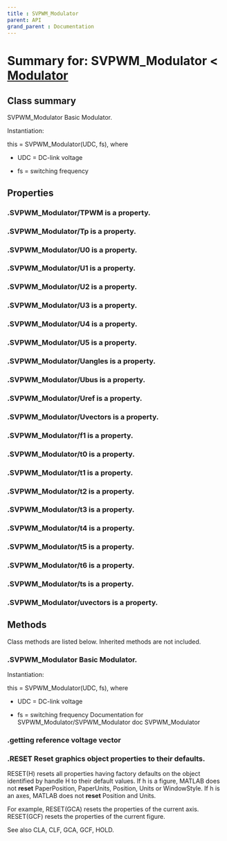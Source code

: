 ```yaml
---
title : SVPWM_Modulator
parent: API
grand_parent : Documentation
---
```

# Summary for: **SVPWM_Modulator**  < [Modulator](Modulator.html)

## Class summary

SVPWM_Modulator Basic Modulator.


Instantiation:

this = SVPWM_Modulator(UDC, fs), where

* UDC = DC-link voltage

* fs = switching frequency

## Properties

### .SVPWM_Modulator/**TPWM** is a property.

### .SVPWM_Modulator/**Tp** is a property.

### .SVPWM_Modulator/**U0** is a property.

### .SVPWM_Modulator/**U1** is a property.

### .SVPWM_Modulator/**U2** is a property.

### .SVPWM_Modulator/**U3** is a property.

### .SVPWM_Modulator/**U4** is a property.

### .SVPWM_Modulator/**U5** is a property.

### .SVPWM_Modulator/**Uangles** is a property.

### .SVPWM_Modulator/**Ubus** is a property.

### .SVPWM_Modulator/**Uref** is a property.

### .SVPWM_Modulator/**Uvectors** is a property.

### .SVPWM_Modulator/**f1** is a property.

### .SVPWM_Modulator/**t0** is a property.

### .SVPWM_Modulator/**t1** is a property.

### .SVPWM_Modulator/**t2** is a property.

### .SVPWM_Modulator/**t3** is a property.

### .SVPWM_Modulator/**t4** is a property.

### .SVPWM_Modulator/**t5** is a property.

### .SVPWM_Modulator/**t6** is a property.

### .SVPWM_Modulator/**ts** is a property.

### .SVPWM_Modulator/**uvectors** is a property.


## Methods

Class methods are listed below. Inherited methods are not included.

### .**SVPWM_Modulator** Basic Modulator.


Instantiation:

this = SVPWM_Modulator(UDC, fs), where

* UDC = DC-link voltage

* fs = switching frequency
Documentation for SVPWM_Modulator/SVPWM_Modulator
doc SVPWM_Modulator

### .getting reference voltage vector

### .RESET  Reset graphics object properties to their defaults.
RESET(H) resets all properties having factory defaults on the object
identified by handle H to their default values. If h is a figure, MATLAB
does not **reset** PaperPosition, PaperUnits, Position, Units or WindowStyle.
If h is an axes, MATLAB does not **reset** Position and Units.

For example,
RESET(GCA) resets the properties of the current axis.
RESET(GCF) resets the properties of the current figure.

See also CLA, CLF, GCA, GCF, HOLD.


